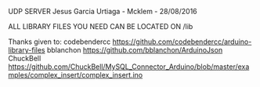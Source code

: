 UDP SERVER Jesus Garcia Urtiaga - Mcklem - 28/08/2016

ALL LIBRARY FILES YOU NEED CAN BE LOCATED ON /lib

Thanks given to: 
codebendercc 		https://github.com/codebendercc/arduino-library-files
bblanchon 			https://github.com/bblanchon/ArduinoJson
ChuckBell			https://github.com/ChuckBell/MySQL_Connector_Arduino/blob/master/examples/complex_insert/complex_insert.ino